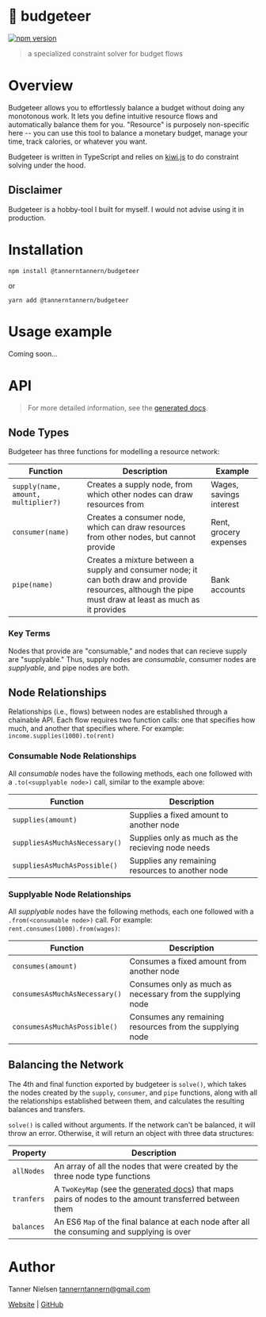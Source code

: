 # 🎩 budgeteer
[![npm version](https://badgen.net/npm/v/@tannerntannern/budgeteer)](https://npmjs.com/package/@tannerntannern/budgeteer)

> a specialized constraint solver for budget flows

<!-- TODO: insert link to website -->

# Overview
Budgeteer allows you to effortlessly balance a budget without doing any monotonous work.  It lets you define intuitive resource flows and automatically balance them for you.  "Resource" is purposely non-specific here -- you can use this tool to balance a monetary budget, manage your time, track calories, or whatever you want.

Budgeteer is written in TypeScript and relies on [kiwi.js][4] to do constraint solving under the hood.

## Disclaimer
Budgeteer is a hobby-tool I built for myself.  I would not advise using it in production.

# Installation
```
npm install @tannerntannern/budgeteer
```
or
```
yarn add @tannerntannern/budgeteer
```

# Usage example
Coming soon...

# API
> For more detailed information, see the [generated docs][1].

## Node Types
Budgeteer has three functions for modelling a resource network:

| Function | Description | Example |
| -------- | ----------- | ------- |
| `supply(name, amount, multiplier?)` | Creates a supply node, from which other nodes can draw resources from | Wages, savings interest
| `consumer(name)` | Creates a consumer node, which can draw resources from other nodes, but cannot provide | Rent, grocery expenses
| `pipe(name)` | Creates a mixture between a supply and consumer node; it can both draw and provide resources, although the pipe must draw at least as much as it provides | Bank accounts

### Key Terms
Nodes that provide are "consumable," and nodes that can recieve supply are "supplyable."  Thus, supply nodes are _consumable_, consumer nodes are _supplyable_, and pipe nodes are both.

## Node Relationships
Relationships (i.e., flows) between nodes are established through a chainable API.  Each flow requires two function calls: one that specifies how much, and another that specifies where.  For example: `income.supplies(1000).to(rent)`

### Consumable Node Relationships
All _consumable_ nodes have the following methods, each one followed with a `.to(<supplyable node>)` call, similar to the example above:

| Function | Description |
| -------- | ----------- |
| `supplies(amount)` | Supplies a fixed amount to another node |
| `suppliesAsMuchAsNecessary()` | Supplies only as much as the recieving node needs |
| `suppliesAsMuchAsPossible()` | Supplies any remaining resources to another node |

### Supplyable Node Relationships
All _supplyable_ nodes have the following methods, each one followed with a `.from(<consumable node>)` call.  For example: `rent.consumes(1000).from(wages)`:

| Function | Description |
| -------- | ----------- |
| `consumes(amount)` | Consumes a fixed amount from another node |
| `consumesAsMuchAsNecessary()` | Consumes only as much as necessary from the supplying node |
| `consumesAsMuchAsPossible()` | Consumes any remaining resources from the supplying node |

## Balancing the Network
The 4th and final function exported by budgeteer is `solve()`, which takes the nodes created by the `supply`, `consumer`, and `pipe` functions, along with all the relationships established between them, and calculates the resulting balances and transfers.

`solve()` is called without arguments.  If the network can't be balanced, it will throw an error.  Otherwise, it will return an object with three data structures:

| Property | Description |
| -------- | ----------- |
| `allNodes` | An array of all the nodes that were created by the three node type functions |
| `tranfers` | A `TwoKeyMap` (see the [generated docs][1]) that maps pairs of nodes to the amount transferred between them |
| `balances` | An ES6 `Map` of the final balance at each node after all the consuming and supplying is over |

# Author
Tanner Nielsen <tannerntannern@gmail.com>

[Website][2] | [GitHub][3]

[1]: https://tannerntannern.github.io/budgeteer
[2]: https://tannernielsen.com
[3]: https://github.com/tannerntannern
[4]: https://github.com/IjzerenHein/kiwi.js/